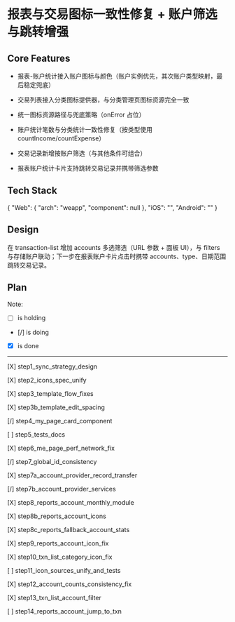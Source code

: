 # 报表与交易图标一致性修复 + 账户筛选与跳转增强

## Core Features

- 报表-账户统计接入账户图标与颜色（账户实例优先，其次账户类型映射，最后稳定兜底）

- 交易列表接入分类图标提供器，与分类管理页图标资源完全一致

- 统一图标资源路径与兜底策略（onError 占位）

- 账户统计笔数与分类统计一致性修复（按类型使用 countIncome/countExpense）

- 交易记录新增按账户筛选（与其他条件可组合）

- 报表账户统计卡片支持跳转交易记录并携带筛选参数

## Tech Stack

{
  "Web": {
    "arch": "weapp",
    "component": null
  },
  "iOS": "",
  "Android": ""
}

## Design

在 transaction-list 增加 accounts 多选筛选（URL 参数 + 面板 UI），与 filters 与存储账户联动；下一步在报表账户卡片点击时携带 accounts、type、日期范围跳转交易记录。

## Plan

Note: 

- [ ] is holding
- [/] is doing
- [X] is done

---

[X] step1_sync_strategy_design

[X] step2_icons_spec_unify

[X] step3_template_flow_fixes

[X] step3b_template_edit_spacing

[/] step4_my_page_card_component

[ ] step5_tests_docs

[X] step6_me_page_perf_network_fix

[/] step7_global_id_consistency

[X] step7a_account_provider_record_transfer

[/] step7b_account_provider_services

[X] step8_reports_account_monthly_module

[X] step8b_reports_account_icons

[X] step8c_reports_fallback_account_stats

[X] step9_reports_account_icon_fix

[X] step10_txn_list_category_icon_fix

[ ] step11_icon_sources_unify_and_tests

[X] step12_account_counts_consistency_fix

[X] step13_txn_list_account_filter

[ ] step14_reports_account_jump_to_txn
